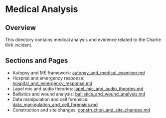 # Medical Analysis

## Overview
This directory contains medical analysis and evidence related to the Charlie Kirk incident.



## Sections and Pages
- Autopsy and ME framework: [autopsy_and_medical_examiner.md](./autopsy_and_medical_examiner.md)
- Hospital and emergency response: [hospital_and_emergency_response.md](./hospital_and_emergency_response.md)
- Lapel mic and audio theories: [lapel_mic_and_audio_theories.md](./lapel_mic_and_audio_theories.md)
- Ballistics and wound analysis: [ballistics_and_wound_analysis.md](./ballistics_and_wound_analysis.md)
- Data manipulation and cell forensics: [data_manipulation_and_cell_forensics.md](./data_manipulation_and_cell_forensics.md)
- Construction and site changes: [construction_and_site_changes.md](./construction_and_site_changes.md)

